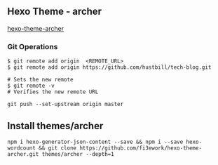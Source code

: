 ## Hexo Theme - archer
[hexo-theme-archer](https://github.com/fi3ework/)  

### Git Operations
```
$ git remote add origin  <REMOTE_URL> 
$ git remote add origin https://github.com/hustbill/tech-blog.git

# Sets the new remote
$ git remote -v
# Verifies the new remote URL

git push --set-upstream origin master

```

## Install  themes/archer 
```code
npm i hexo-generator-json-content --save && npm i --save hexo-wordcount && git clone https://github.com/fi3ework/hexo-theme-archer.git themes/archer --depth=1
```
